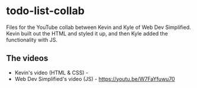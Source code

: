 # todo-list-collab

Files for the YouTube collab between Kevin and Kyle of Web Dev Simplified.
Kevin built out the HTML and styled it up, and then Kyle added the functionality with JS.

## The videos
- Kevin's video (HTML & CSS) -
- Web Dev Simplified's video (JS) - https://youtu.be/W7FaYfuwu70  
